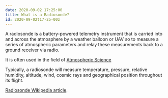 ```yaml
---
date: 2020-09-02 17:25:00
title: What is a Radiosonde?
id: 2020-09-02t17-25-00z
---
```


A radiosonde is a battery-powered telemetry instrument that is carried into and
across the atmosphere by a weather balloon or UAV so to measure a series of
atmospheric parameters and relay these measurements back to a ground receiver
via radio.

It is often used in the field of 
[Atmospheric Science](./2020-08-30t15-46-28z.md)

Typically, a radiosonde will measure temperature, pressure, relative humidity,
altitude, wind, cosmic rays and geographical position throughout its flight.

[Radiosonde Wikipedia article](https://en.wikipedia.org/wiki/Radiosonde).
